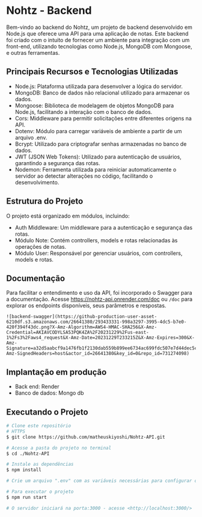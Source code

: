 # Nohtz - Backend

Bem-vindo ao backend do Nohtz, um projeto de backend desenvolvido em Node.js que oferece uma API para uma aplicação de notas. Este backend foi criado com o intuito de fornecer um ambiente para integração com um front-end, utilizando tecnologias como Node.js, MongoDB com Mongoose, e outras ferramentas.

## Principais Recursos e Tecnologias Utilizadas

- Node.js: Plataforma utilizada para desenvolver a lógica do servidor.
- MongoDB: Banco de dados não relacional utilizado para armazenar os dados.
- Mongoose: Biblioteca de modelagem de objetos MongoDB para Node.js, facilitando a interação com o banco de dados.
- Cors: Middleware para permitir solicitações entre diferentes origens na API.
- Dotenv: Módulo para carregar variáveis de ambiente a partir de um arquivo .env.
- Bcrypt: Utilizado para criptografar senhas armazenadas no banco de dados.
- JWT (JSON Web Tokens): Utilizado para autenticação de usuários, garantindo a segurança das rotas.
- Nodemon: Ferramenta utilizada para reiniciar automaticamente o servidor ao detectar alterações no código, facilitando o desenvolvimento.

## Estrutura do Projeto

O projeto está organizado em módulos, incluindo:

- Auth Middleware: Um middleware para a autenticação e segurança das rotas.
- Módulo Note: Contém controllers, models e rotas relacionadas às operações de notas.
- Módulo User: Responsável por gerenciar usuários, com controllers, models e rotas.

## Documentação
Para facilitar o entendimento e uso da API, foi incorporado o Swagger para a documentação. Acesse https://nohtz-api.onrender.com/doc ou `/doc` para explorar os endpoints disponíveis, seus parâmetros e respostas.

	![backend-swagger](https://github-production-user-asset-6210df.s3.amazonaws.com/26641380/293433331-998a3297-3995-4dc5-b7e0-420f394f43dc.png?X-Amz-Algorithm=AWS4-HMAC-SHA256&X-Amz-Credential=AKIAVCODYLSA53PQK4ZA%2F20231229%2Fus-east-1%2Fs3%2Faws4_request&X-Amz-Date=20231229T233215Z&X-Amz-Expires=300&X-Amz-Signature=a32d5aabcf9a1476fb1f2130dab559b899ee6734ac699fdc507e7d44dec5cd16&X-Amz-SignedHeaders=host&actor_id=26641380&key_id=0&repo_id=731274098)

## Implantação em produção

- Back end: Render  
- Banco de dados: Mongo db

## Executando o Projeto

```bash
# Clone este repositório
# HTTPS
$ git clone https://github.com/matheuskiyoshi/Nohtz-API.git

# Acesse a pasta do projeto no terminal
$ cd ./Nohtz-API

# Instale as dependências
$ npm install

# Crie um arquivo ".env" com as variáveis necessárias para configurar o ambiente

# Para executar o projeto
$ npm run start

# O servidor iniciará na porta:3000 - acesse <http://localhost:3000/>
```